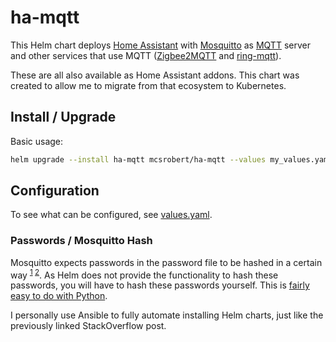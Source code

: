# ha-mqtt

This Helm chart deploys [Home Assistant](https://www.home-assistant.io/) with [Mosquitto](https://mosquitto.org/) as [MQTT](https://mqtt.org/) server and other services that use MQTT ([Zigbee2MQTT](https://www.zigbee2mqtt.io/) and [ring-mqtt](https://github.com/tsightler/ring-mqtt)).

These are all also available as Home Assistant addons. This chart was created to allow me to migrate from that ecosystem to Kubernetes.

## Install / Upgrade

Basic usage:

```bash
helm upgrade --install ha-mqtt mcsrobert/ha-mqtt --values my_values.yaml
```

## Configuration

To see what can be configured, see [values.yaml](./values.yaml).


### Passwords / Mosquitto Hash

Mosquitto expects passwords in the password file to be hashed in a certain way <sup>[1](https://mosquitto.org/man/mosquitto_passwd-1.html) [2](https://github.com/eclipse/mosquitto/blob/master/src/password_mosq.h)</sup>. As Helm does not provide the functionality to hash these passwords, you will have to hash these passwords yourself. This is [fairly easy to do with Python](https://stackoverflow.com/questions/69036942/ansible-create-sha512-pbkdf2-hash/74247083#74247083).

I personally use Ansible to fully automate installing Helm charts, just like the previously linked StackOverflow post.
